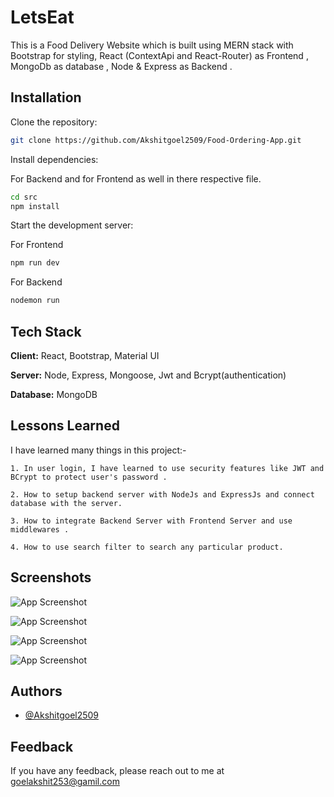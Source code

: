 
# LetsEat

 This is a Food Delivery Website which is built using MERN stack with Bootstrap for styling, React (ContextApi and React-Router) as Frontend , MongoDb as database , Node & Express as Backend . 


## Installation

Clone the repository:

```bash
git clone https://github.com/Akshitgoel2509/Food-Ordering-App.git
```

Install dependencies:

For Backend and for Frontend as well in there respective file.

```bash
cd src
npm install
```
Start the development server:

For Frontend

```bash
npm run dev
```

For Backend

```bash
nodemon run
```



    
## Tech Stack

**Client:** React, Bootstrap, Material UI

**Server:** Node, Express, Mongoose, Jwt and Bcrypt(authentication)

**Database:** MongoDB





## Lessons Learned

I have learned many things in this project:-

    1. In user login, I have learned to use security features like JWT and BCrypt to protect user's password .

    2. How to setup backend server with NodeJs and ExpressJs and connect database with the server.
    
    3. How to integrate Backend Server with Frontend Server and use middlewares .

    4. How to use search filter to search any particular product.




    

## Screenshots

![App Screenshot](https://i.imgur.com/mtwXZaU.jpeg)

![App Screenshot](https://i.imgur.com/qS0KXm3.jpeg)

![App Screenshot](https://i.imgur.com/digj2R3.png)

![App Screenshot](https://i.imgur.com/MLyB5Fb.png)



## Authors

- [@Akshitgoel2509](https://github.com/Akshitgoel2509)


## Feedback

If you have any feedback, please reach out to me at goelakshit253@gamil.com

